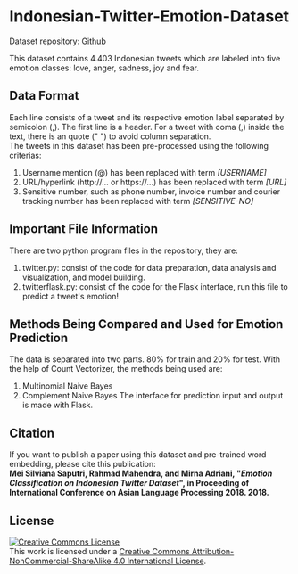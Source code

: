 # Indonesian-Twitter-Emotion-Dataset
Dataset repository: [Github](https://github.com/meisaputri21/Indonesian-Twitter-Emotion-Dataset)

This dataset contains 4.403 Indonesian tweets which are labeled into five emotion classes: love, anger, sadness, joy and fear. 

## Data Format
Each line consists of a tweet and its respective emotion label separated by semicolon (,). The first line is a header. For a tweet with coma (,) inside the text, there is an quote (" ") to avoid column separation.  </br>
The tweets in this dataset has been pre-processed using the following criterias:
1. Username mention (@) has been replaced with term *[USERNAME]*
2. URL/hyperlink (http://... or https://...) has been replaced with term *[URL]*
3. Sensitive number, such as phone number, invoice number and courier tracking number has been replaced with term *[SENSITIVE-NO]*  

## Important File Information
There are two python program files in the repository, they are:
1. twitter.py: consist of the code for data preparation, data analysis and visualization, and model building.
2. twitterflask.py: consist of the code for the Flask interface, run this file to predict a tweet's emotion!

## Methods Being Compared and Used for Emotion Prediction
The data is separated into two parts. 80% for train and 20% for test. With the help of Count Vectorizer, the methods being used are: 
1. Multinomial Naive Bayes
2. Complement Naive Bayes
The interface for prediction input and output is made with Flask.

## Citation
If you want to publish a paper using this dataset and pre-trained word embedding, please cite this publication: <br />
**Mei Silviana Saputri, Rahmad Mahendra, and Mirna Adriani, "*Emotion Classification on Indonesian Twitter Dataset*", in Proceeding of International Conference on Asian Language Processing 2018. 2018.**


## License
<a rel="license" href="http://creativecommons.org/licenses/by-nc-sa/4.0/"><img alt="Creative Commons License" style="border-width:0" src="https://i.creativecommons.org/l/by-nc-sa/4.0/88x31.png" /></a><br />This work is licensed under a <a rel="license" href="http://creativecommons.org/licenses/by-nc-sa/4.0/">Creative Commons Attribution-NonCommercial-ShareAlike 4.0 International License</a>.
